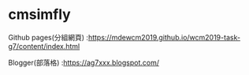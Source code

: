 # cmsimfly
Github pages(分組網頁) :https://mdewcm2019.github.io/wcm2019-task-g7/content/index.html

Blogger(部落格) :https://ag7xxx.blogspot.com/
